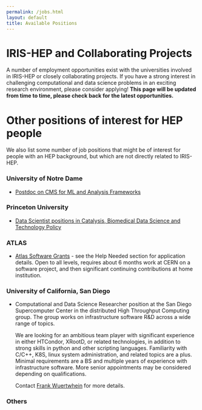 ```yaml
---
permalink: /jobs.html
layout: default
title: Available Positions
---
```


# IRIS-HEP and Collaborating Projects

 A number of employment opportunities exist with the universities involved in IRIS-HEP or closely collaborating projects. If you have a strong interest in challenging computational and data science problems in an exciting research environment, please consider applying! **This page will be updated from time to time, please check back for the latest opportunities.**


# Other positions of interest for HEP people

We also list some number of job positions that might be of interest for people
with an HEP background, but which are not directly related to IRIS-HEP.

### University of Notre Dame
  * [Postdoc on CMS for ML and Analysis Frameworks](https://academicjobsonline.org/ajo/jobs/17981)

### Princeton University

  * [Data Scientist positions in Catalysis, Biomedical Data Science and Technology Policy](https://csml.princeton.edu/news/data-scientist-positions-available-princeton)

### ATLAS

  * [Atlas Software Grants](https://twiki.cern.ch/twiki/bin/viewauth/AtlasComputing/AtlasComputing) - see the Help Needed section for application details.  Open to all levels, requires about 6 months work at CERN on a software project, and then significant continuing contributions at home institution.

### University of California, San Diego
  * Computational and Data Science Researcher position at the San Diego Supercomputer Center in the distributed High Throughput Computing group.
    The group works on infrastructure software R&D across a wide range of topics.

    We are looking for an ambitious team player with significant experience in either HTCondor, XRootD, or related technologies, in addition to strong skills in python and other scripting languages.
    Familiarity with C/C++, K8S, linux system administration, and related topics are a plus.
    Minimal requirements are a BS and multiple years of experience with infrastructure software. More senior appointments may be considered depending on qualifications.

    Contact [Frank Wuertwhein](https://www-physics.ucsd.edu/fac_staff/fac_profile/faculty_description.php?person_id=494) for more details.

### Others

